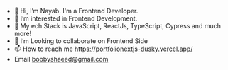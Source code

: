 - 👋 Hi, I’m Nayab. I'm a Frontend Developer.
- 👀 I’m interested in Frontend Development.
- 🌱 My ech Stack is JavaScript, ReactJs, TypeScript, Cypress and much more!
- 💞️ I’m Looking to collaborate on Frontend Side
- 📫 How to reach me https://portfolionextjs-dusky.vercel.app/
- Email bobbyshaeed@gmail.com
